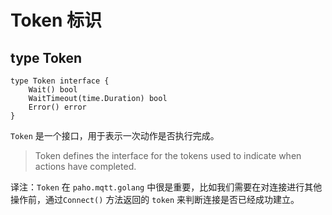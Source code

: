 # Token 标识

## type Token

```
type Token interface {
    Wait() bool
    WaitTimeout(time.Duration) bool
    Error() error
}
```

`Token` 是一个接口，用于表示一次动作是否执行完成。

> Token defines the interface for the tokens used to indicate when actions have completed.

译注：`Token` 在 `paho.mqtt.golang` 中很是重要，比如我们需要在对连接进行其他操作前，通过`Connect()` 方法返回的 `token` 来判断连接是否已经成功建立。

